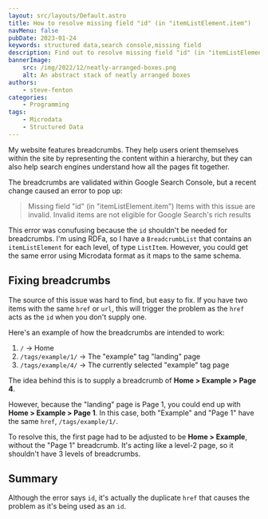 ```yaml
---
layout: src/layouts/Default.astro
title: How to resolve missing field "id" (in "itemListElement.item")
navMenu: false
pubDate: 2023-01-24
keywords: structured data,search console,missing field
description: Find out to resolve missing field "id" (in "itemListElement.item") in your structured data.
bannerImage:
    src: /img/2022/12/neatly-arranged-boxes.png
    alt: An abstract stack of neatly arranged boxes
authors:
    - steve-fenton
categories:
    - Programming
tags:
    - Microdata
    - Structured Data
---
```


My website features breadcrumbs. They help users orient themselves within the site by representing the content within a hierarchy, but they can also help search engines understand how all the pages fit together.

The breadcrumbs are validated within Google Search Console, but a recent change caused an error to pop up:

> Missing field "id" (in "itemListElement.item")
> Items with this issue are invalid. Invalid items are not eligible for Google Search's rich results

This error was conufusing because the `id` shouldn't be needed for breadcrumbs. I'm using RDFa, so I have a `BreadcrumbList` that contains an `itemListElement` for each level, of type `ListItem`. However, you could get the same error using Microdata format as it maps to the same schema.

## Fixing breadcrumbs

The source of this issue was hard to find, but easy to fix. If you have two items with the same `href` or `url`, this will trigger the problem as the `href` acts as the `id` when you don't supply one.

Here's an example of how the breadcrumbs are intended to work:

1. `/` -> Home
2. `/tags/example/1/` -> The "example" tag "landing" page
3. `/tags/example/4/` -> The currently selected "example" tag page

The idea behind this is to supply a breadcrumb of **Home > Example > Page 4**.

However, because the "landing" page is Page 1, you could end up with **Home > Example > Page 1**. In this case, both "Example" and "Page 1" have the same `href`, `/tags/example/1/`.

To resolve this, the first page had to be adjusted to be **Home > Example**, without the "Page 1" breadcrumb. It's acting like a level-2 page, so it shouldn't have 3 levels of breadcrumbs.

## Summary

Although the error says `id`, it's actually the duplicate `href` that causes the problem as it's being used as an `id`.